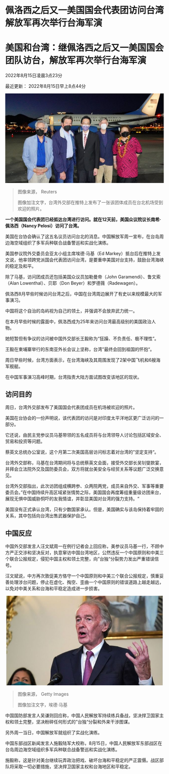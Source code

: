 # 佩洛西之后又一美国国会代表团访问台湾 解放军再次举行台海军演


#  美国和台湾：继佩洛西之后又一美国国会团队访台，解放军再次举行台海军演

2022年8月15日凌晨3点23分

最近更新： 2022年8月15日早上8点44分

![Taiwan's vice foreign minister stands in front of an aeroplane with members of the US Congress](_126313443_7b01e3f0-4147-4869-8e7b-cec358cc2f61.jpg)

> 图像来源，  Reuters
>
> 图像加注文字，台湾外交部在推特上发布了一张该团体成员在台北机场受到欢迎的照片。

**一个美国国会代表团已经抵达台湾进行访问。就在12天前，美国众议院议长南希·佩洛西（Nancy Pelosi）访问了台湾。**

美国在台协会确认了这五名议员访问台北的消息。中国解放军周一宣布，在台岛周边海空域组织了多军兵种联合战备警巡和实战化演练。

美国参议院外交委员会亚太小组主席埃德·马基（Ed Markey）抵台后在推特上发文说，他率领跨党派国会代表团访问台湾，是要重申美国对台支持，鼓励台湾海峡的稳定及和平。

除了马基，访问团成员还包括美国众议员加勒曼帝（John Garamendi）、鲁文索（Alan Lowenthal）、贝耶（Don Beyer）和罗德薇（Radewagen）。

佩洛西8月早些时候访问台湾之后，中国在台湾周边展开了有史以来规模最大的军事演习。

中国将这个自治的岛屿视为自己的领土，并强调不会放弃武力统一。

在本月早些时候的露面中，佩洛西成为25年来访问台湾最高级别的美国政治人物。

她短暂但有争议的访问被中国外交部长王毅称为“狂躁、不负责任、极不理性”。

王毅在柬埔寨举行的东南亚外长会议上坚称，台湾”最终会回到祖国的怀抱“。

周日早些时候，台湾方面表示，在台湾海峡及其周围发现了2架中国飞机和6艘海军舰艇。

在中国军事演习高峰时期，台湾指责大陆方面试图改变该地区的现状。

##  访问目的

周日，台湾外交部发布了美国国会代表团成员在机场被欢迎的照片。

美国在台协会的一份声明说，该代表团的访问是对印度太平洋地区更广泛访问的一部分。

它还说，由民主党参议员马基带领的五名成员将与台湾领导人讨论包括区域安全、贸易和投资等问题。

蔡英文总统办公室说，这个月第二次美国高层访问标志着对台湾的”坚定支持“。

台湾外交部称，马基在台湾期间将与总统蔡英文会面，接受外交部长吴钊燮款宴，并拜会立法院外交及国防委员会，双方将就台美安全与经贸关系等议题广泛交换意见。

台湾外交部指出，此次访团组成横跨参、众两院两党，成员来自外交、军事等重要委员会。”在中国持续升高区域紧张情势之际，美国国会再度筹组重量级访团来台，展现无惧中国威胁恫吓的友我情谊，并彰显美国对台湾的强力支持。“

美国没有正式承认台湾，只有少数国家承认。但是，美国确实与该岛保持着牢固的关系，其中包括向台湾出售武器保护自己。

##  中国反应

中国外交部发言人汪文斌周一在例行记者会上回应称，美参议员马基一行，不顾中方严正交涉和坚决反对，执意窜访中国台湾地区，公然违反一个中国原则和中美三个联合公报规定，侵犯中国主权和领土完整，向”台独“分裂势力发出严重错误信号。

汪文斌说，中方再次敦促美方恪守一个中国原则和中美三个联合公报规定，慎重妥善处理涉台问题，停止在虚化、掏空、歪曲一个中国原则的错误道路上越走越远，以免对中美关系和台海和平稳定造成进一步损害。

![埃德·马基](_126316783_gettyimages-1271791374.jpg)

> 图像来源，  Getty Images
>
> 图像加注文字，埃德·马基

中国国防部发言人吴谦则回应称，中国人民解放军持续练兵备战，坚决捍卫国家主权和领土完整，坚决粉碎任何形式的”台独“分裂和外来干涉图谋。

另外周一当日，中国解放军就组织了实战化演练。

中国东部战区新闻发言人施毅陆军大校称，8月15日，中国人民解放军东部战区在台岛周边海空域组织多军兵种联合战备警巡和实战化演练。

施毅称，这是针对美台继续玩弄政治把戏、破坏台海和平稳定的严正震慑。战区部队将采取一切必要措施，坚决捍卫国家主权和台海地区和平稳定。


